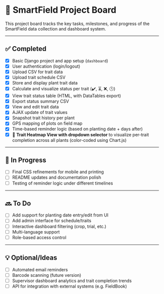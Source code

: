 # 📄 SmartField Project Board

This project board tracks the key tasks, milestones, and progress of the SmartField data collection and dashboard system.

---

## ✅ Completed

- [x] Basic Django project and app setup (`dashboard`)
- [x] User authentication (login/logout)
- [x] Upload CSV for trait data
- [x] Upload trait schedule CSV
- [x] Store and display plant trait data
- [x] Calculate and visualize status per trait (✔️, ⏳, ❌, 🕓)
- [x] View trait status table (HTML, with DataTables export)
- [x] Export status summary CSV
- [x] View and edit trait data
- [x] AJAX update of trait values
- [x] Snapshot trait history per plant
- [x] GPS mapping of plots on field map
- [x] Time-based reminder logic (based on planting date + days after)
- [x] 🧬 **Trait Heatmap View with dropdown selector** to visualize per-trait completion across all plants (color-coded using Chart.js)

---

## 🔄 In Progress

- [ ] Final CSS refinements for mobile and printing
- [ ] README updates and documentation polish
- [ ] Testing of reminder logic under different timelines

---

## 🔜 To Do

- [ ] Add support for planting date entry/edit from UI
- [ ] Add admin interface for schedule/traits
- [ ] Interactive dashboard filtering (crop, trial, etc.)
- [ ] Multi-language support
- [ ] Role-based access control

---

## 💡 Optional/Ideas

- [ ] Automated email reminders
- [ ] Barcode scanning (future version)
- [ ] Supervisor dashboard analytics and trait completion trends
- [ ] API for integration with external systems (e.g. FieldBook)
